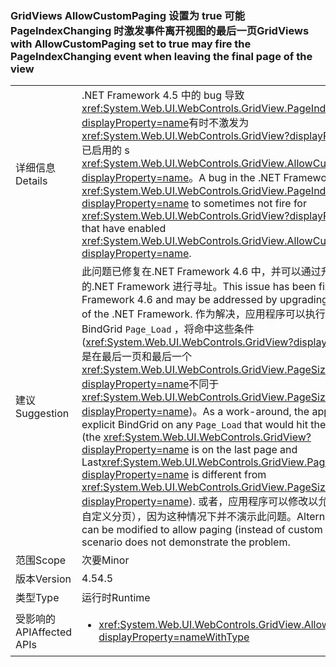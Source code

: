 ### <a name="gridviews-with-allowcustompaging-set-to-true-may-fire-the-pageindexchanging-event-when-leaving-the-final-page-of-the-view"></a><span data-ttu-id="ac6c0-101">GridViews AllowCustomPaging 设置为 true 可能 PageIndexChanging 时激发事件离开视图的最后一页</span><span class="sxs-lookup"><span data-stu-id="ac6c0-101">GridViews with AllowCustomPaging set to true may fire the PageIndexChanging event when leaving the final page of the view</span></span>

|   |   |
|---|---|
|<span data-ttu-id="ac6c0-102">详细信息</span><span class="sxs-lookup"><span data-stu-id="ac6c0-102">Details</span></span>|<span data-ttu-id="ac6c0-103">.NET Framework 4.5 中的 bug 导致<xref:System.Web.UI.WebControls.GridView.PageIndexChanging?displayProperty=name>有时不激发为<xref:System.Web.UI.WebControls.GridView?displayProperty=name>已启用的 s <xref:System.Web.UI.WebControls.GridView.AllowCustomPaging?displayProperty=name>。</span><span class="sxs-lookup"><span data-stu-id="ac6c0-103">A bug in the .NET Framework 4.5 causes <xref:System.Web.UI.WebControls.GridView.PageIndexChanging?displayProperty=name> to sometimes not fire for <xref:System.Web.UI.WebControls.GridView?displayProperty=name>s that have enabled <xref:System.Web.UI.WebControls.GridView.AllowCustomPaging?displayProperty=name>.</span></span>|
|<span data-ttu-id="ac6c0-104">建议</span><span class="sxs-lookup"><span data-stu-id="ac6c0-104">Suggestion</span></span>|<span data-ttu-id="ac6c0-105">此问题已修复在.NET Framework 4.6 中，并可以通过升级到该版本的.NET Framework 进行寻址。</span><span class="sxs-lookup"><span data-stu-id="ac6c0-105">This issue has been fixed in the .NET Framework 4.6 and may be addressed by upgrading to that version of the .NET Framework.</span></span> <span data-ttu-id="ac6c0-106">作为解决，应用程序可以执行任何显式 BindGrid <code>Page_Load</code> ，将命中这些条件 (<xref:System.Web.UI.WebControls.GridView?displayProperty=name>是在最后一页和最后一个<xref:System.Web.UI.WebControls.GridView.PageSize?displayProperty=name>不同于<xref:System.Web.UI.WebControls.GridView.PageSize?displayProperty=name>)。</span><span class="sxs-lookup"><span data-stu-id="ac6c0-106">As a work-around, the app can do an explicit BindGrid on any <code>Page_Load</code> that would hit these conditions (the <xref:System.Web.UI.WebControls.GridView?displayProperty=name> is on the last page and Last<xref:System.Web.UI.WebControls.GridView.PageSize?displayProperty=name> is different from <xref:System.Web.UI.WebControls.GridView.PageSize?displayProperty=name>).</span></span> <span data-ttu-id="ac6c0-107">或者，应用程序可以修改以允许分页 （而不是自定义分页），因为这种情况下并不演示此问题。</span><span class="sxs-lookup"><span data-stu-id="ac6c0-107">Alternatively, the app can be modified to allow paging (instead of custom paging), as that scenario does not demonstrate the problem.</span></span>|
|<span data-ttu-id="ac6c0-108">范围</span><span class="sxs-lookup"><span data-stu-id="ac6c0-108">Scope</span></span>|<span data-ttu-id="ac6c0-109">次要</span><span class="sxs-lookup"><span data-stu-id="ac6c0-109">Minor</span></span>|
|<span data-ttu-id="ac6c0-110">版本</span><span class="sxs-lookup"><span data-stu-id="ac6c0-110">Version</span></span>|<span data-ttu-id="ac6c0-111">4.5</span><span class="sxs-lookup"><span data-stu-id="ac6c0-111">4.5</span></span>|
|<span data-ttu-id="ac6c0-112">类型</span><span class="sxs-lookup"><span data-stu-id="ac6c0-112">Type</span></span>|<span data-ttu-id="ac6c0-113">运行时</span><span class="sxs-lookup"><span data-stu-id="ac6c0-113">Runtime</span></span>|
|<span data-ttu-id="ac6c0-114">受影响的 API</span><span class="sxs-lookup"><span data-stu-id="ac6c0-114">Affected APIs</span></span>|<ul><li><xref:System.Web.UI.WebControls.GridView.AllowCustomPaging?displayProperty=nameWithType></li></ul>|

